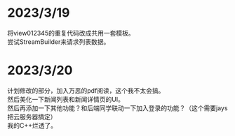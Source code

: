# 2023/3/19
将view012345的重复代码改成共用一套模板。  
尝试StreamBuilder来请求列表数据。  
# 2023/3/20
计划修改的部分，加入万恶的pdf阅读，这个我不太会搞。  
然后美化一下新闻列表和新闻详情页的UI。  
然后再添加一下其他功能？和后端同学联动一下加入登录的功能？（这个需要jays把云服务器搞定）  
我的C++烂透了。  
